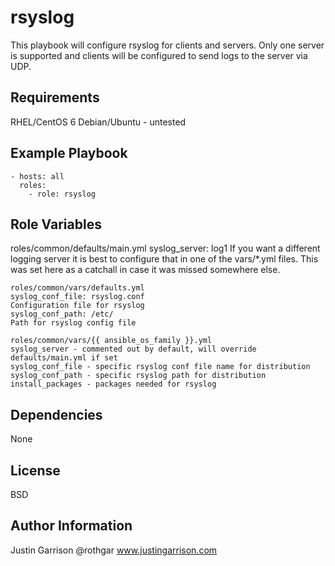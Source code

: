 rsyslog
========

This playbook will configure rsyslog for clients and servers. Only one server is supported and clients will be configured to send logs to the server via UDP.

Requirements
------------

RHEL/CentOS 6
Debian/Ubuntu - untested

Example Playbook
-------------
```
- hosts: all
  roles:
    - role: rsyslog
```

Role Variables
--------------

roles/common/defaults/main.yml
syslog_server: log1
If you want a different logging server it is best to configure that in one of the vars/*.yml files. This was set here as a catchall in case it was missed somewhere else.

```
roles/common/vars/defaults.yml
syslog_conf_file: rsyslog.conf
Configuration file for rsyslog
syslog_conf_path: /etc/
Path for rsyslog config file

roles/common/vars/{{ ansible_os_family }}.yml
syslog_server - commented out by default, will override defaults/main.yml if set
syslog_conf_file - specific rsyslog conf file name for distribution
syslog_conf_path - specific rsyslog path for distribution
install_packages - packages needed for rsyslog
```

Dependencies
------------

None

License
-------

BSD

Author Information
------------------

Justin Garrison
@rothgar
www.justingarrison.com
